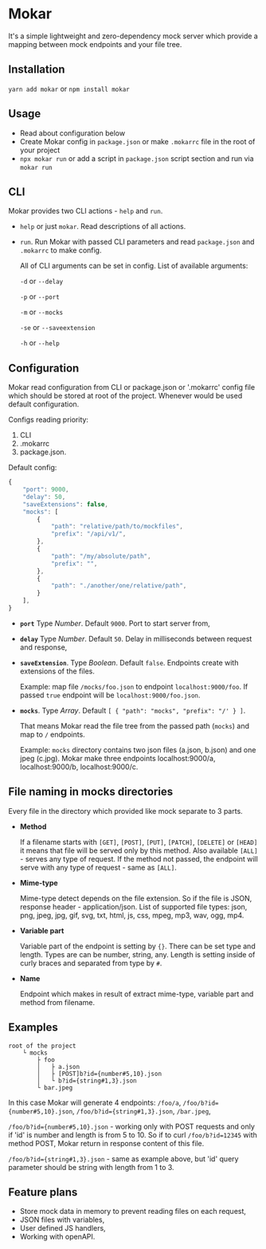# Mokar
It's a simple lightweight and zero-dependency mock server which provide a mapping between mock endpoints and your file tree.  

## Installation

`yarn add mokar` or `npm install mokar`

## Usage

- Read about configuration below
- Create Mokar config in `package.json` or make `.mokarrc` file in the root of your project
- `npx mokar run` or add a script in `package.json` script section and run via `mokar run`  

## CLI 

Mokar provides two CLI actions - `help` and `run`.

- `help` or just `mokar`. Read descriptions of all actions.

- `run`. Run Mokar with passed CLI parameters and read `package.json` and `.mokarrc` to make config.
    
    All of CLI arguments can be set in config. List of available arguments:
    
    `-d` or `--delay`
     
    `-p` or `--port`
     
    `-m` or `--mocks`
     
    `-se` or `--saveextension`
     
    `-h` or `--help` 

## Configuration
Mokar read configuration from CLI or package.json or '.mokarrc' config 
file which should be stored at root of the project. Whenever would be used default 
configuration. 

Configs reading priority: 
1. CLI
2. .mokarrc 
3. package.json.
  
Default config: 
```js
{
    "port": 9000, 
    "delay": 50,
    "saveExtensions": false,
    "mocks": [
        {
            "path": "relative/path/to/mockfiles",
            "prefix": "/api/v1/",
        },
        {
            "path": "/my/absolute/path",
            "prefix": "",
        },
        {
            "path": "./another/one/relative/path",
        }
    ],
}
```

- **`port`** Type _Number_. Default `9000`.
    Port to start server from,

- **`delay`** Type _Number_. Default `50`.
    Delay in milliseconds between request and response,

- **`saveExtension`**. Type _Boolean_. Default `false`.
    Endpoints create with extensions of the files.
    
    Example: map file `/mocks/foo.json` to endpoint `localhost:9000/foo`. If passed `true` endpoint will be `localhost:9000/foo.json`.

- **`mocks`**. Type _Array_. Default `[ { "path": "mocks", "prefix": "/' } ]`.

    That means Mokar read the file tree from the passed path (`mocks`) and map to `/` endpoints. 
    
    Example: `mocks` directory contains two json files (a.json, b.json) and one jpeg (c.jpg). Mokar make three endpoints localhost:9000/a, localhost:9000/b, localhost:9000/c.    

## File naming in mocks directories

Every file in the directory which provided like mock separate to 3 parts.

- **Method**

    If a filename starts with `[GET]`, `[POST]`, `[PUT]`, `[PATCH]`, `[DELETE]` or `[HEAD]` it means that file will be served only by this method. Also available `[ALL]` - serves any type of request. If the method not passed, the endpoint will serve with any type of request - same as `[ALL]`.   

- **Mime-type**

    Mime-type detect depends on the file extension. So if the file is JSON, response header - application/json. List of supported file types: json, png, jpeg, jpg, gif, svg, txt, html, js, css, mpeg, mp3, wav, ogg, mp4.

- **Variable part** 

    Variable part of the endpoint is setting by `{}`. There can be set type and length. Types are can be number, string, any. Length is setting inside of curly braces and separated from type by `#`.   

- **Name**

    Endpoint which makes in result of extract mime-type, variable part and method from filename.

## Examples

```
root of the project
    └ mocks
        ├ foo
        │   ├ a.json
        │   ├ [POST]b?id={number#5,10}.json
        │   └ b?id={string#1,3}.json           
        └ bar.jpeg
```

In this case Mokar will generate 4 endpoints:
`/foo/a`,
`/foo/b?id={number#5,10}.json`,
`/foo/b?id={string#1,3}.json`,
`/bar.jpeg`,

`/foo/b?id={number#5,10}.json` - working only with POST requests and only if 'id' is number and length is from 5 to 10. So if to curl `/foo/b?id=12345` with method POST, Mokar return in response content of this file.
 
`/foo/b?id={string#1,3}.json` - same as example above, but 'id' query parameter should be string with length from 1 to 3.
 
 
## Feature plans
- Store mock data in memory to prevent reading files on each request,  
- JSON files with variables,
- User defined JS handlers,
- Working with openAPI.
